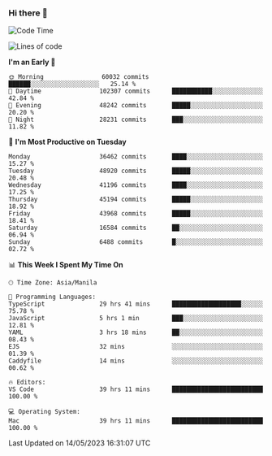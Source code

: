 ### Hi there 👋

<!--START_SECTION:waka-->
![Code Time](http://img.shields.io/badge/Code%20Time-3%2C943%20hrs%2028%20mins-blue)

![Lines of code](https://img.shields.io/badge/From%20Hello%20World%20I%27ve%20Written-99.1%20million%20lines%20of%20code-blue)

**I'm an Early 🐤** 

```text
🌞 Morning                60032 commits       ██████░░░░░░░░░░░░░░░░░░░   25.14 % 
🌆 Daytime                102307 commits      ███████████░░░░░░░░░░░░░░   42.84 % 
🌃 Evening                48242 commits       █████░░░░░░░░░░░░░░░░░░░░   20.20 % 
🌙 Night                  28231 commits       ███░░░░░░░░░░░░░░░░░░░░░░   11.82 % 
```
📅 **I'm Most Productive on Tuesday** 

```text
Monday                   36462 commits       ████░░░░░░░░░░░░░░░░░░░░░   15.27 % 
Tuesday                  48920 commits       █████░░░░░░░░░░░░░░░░░░░░   20.48 % 
Wednesday                41196 commits       ████░░░░░░░░░░░░░░░░░░░░░   17.25 % 
Thursday                 45194 commits       █████░░░░░░░░░░░░░░░░░░░░   18.92 % 
Friday                   43968 commits       █████░░░░░░░░░░░░░░░░░░░░   18.41 % 
Saturday                 16584 commits       ██░░░░░░░░░░░░░░░░░░░░░░░   06.94 % 
Sunday                   6488 commits        █░░░░░░░░░░░░░░░░░░░░░░░░   02.72 % 
```


📊 **This Week I Spent My Time On** 

```text
🕑︎ Time Zone: Asia/Manila

💬 Programming Languages: 
TypeScript               29 hrs 41 mins      ███████████████████░░░░░░   75.78 % 
JavaScript               5 hrs 1 min         ███░░░░░░░░░░░░░░░░░░░░░░   12.81 % 
YAML                     3 hrs 18 mins       ██░░░░░░░░░░░░░░░░░░░░░░░   08.43 % 
EJS                      32 mins             ░░░░░░░░░░░░░░░░░░░░░░░░░   01.39 % 
Caddyfile                14 mins             ░░░░░░░░░░░░░░░░░░░░░░░░░   00.62 % 

🔥 Editors: 
VS Code                  39 hrs 11 mins      █████████████████████████   100.00 % 

💻 Operating System: 
Mac                      39 hrs 11 mins      █████████████████████████   100.00 % 
```


 Last Updated on 14/05/2023 16:31:07 UTC
<!--END_SECTION:waka-->


<!--
**rad182/rad182** is a ✨ _special_ ✨ repository because its `README.md` (this file) appears on your GitHub profile.

Here are some ideas to get you started:

- 🔭 I’m currently working on ...
- 🌱 I’m currently learning ...
- 👯 I’m looking to collaborate on ...
- 🤔 I’m looking for help with ...
- 💬 Ask me about ...
- 📫 How to reach me: ...
- 😄 Pronouns: ...
- ⚡ Fun fact: ...
-->
